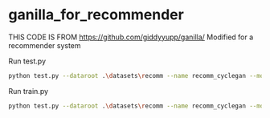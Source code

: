 # ganilla_for_recommender

THIS CODE IS FROM https://github.com/giddyyupp/ganilla/
Modified for a recommender system

Run test.py
``` bash
python test.py --dataroot .\datasets\recomm --name recomm_cyclegan --model cycle_gan --netG resnet_fpn
```

Run train.py
``` bash
python test.py --dataroot .\datasets\recomm --name recomm_cyclegan --model cycle_gan --netG resnet_fpn --niter 9 --niter_decay 1 --continue_train
```